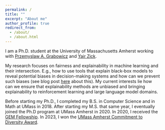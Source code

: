 ```yaml
---
permalink: /
title: ""
excerpt: "About me"
author_profile: true
redirect_from: 
  - /about/
  - /about.html
---
```


I am a Ph.D. student at the University of Massachusetts Amherst working with [Przemyslaw A. Grabowicz](https://www.cics.umass.edu/people/grabowicz-przemek) and [Yair Zick](https://people.umass.edu/yzick/).

My research focuses on fairness and explainability in machine learning and their intersection. E.g., how to use tools that explain black-box models to reveal potential biases in decision-making systems and how can we prevent such biases (see blog post [here](https://groups.cs.umass.edu/equate-ml/2022/04/07/how-to-train-models-that-do-not-propagate-discrimination/) about this). My current interests lie how can we ensure that explainability methods are unbiased and bringing explainability to reinforcement learning and large language model domains. 

Before starting my Ph.D., I completed my B.S. in Computer Science and in Math at UMass in 2018. After starting my M.S. that same year, I eventually joined the Ph.D program at UMass Amherst in 2020. In 2020, I received the [GEM Fellowship](https://www.gemfellowship.org/gem-fellowship-program/). In 2023, I won the [UMass Amherst Commitment to Diversity Award](https://www.cics.umass.edu/news/nicholas-perello-18-be-honored-umass-amherst-commencement-commitment-diversity-award).
